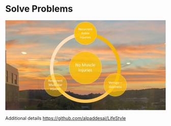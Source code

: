 # Solve Problems

![image](MuscleInjuries.jpg)

Additional details https://github.com/alpaddesai/LifeStyle
